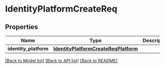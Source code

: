 # IdentityPlatformCreateReq

## Properties
Name | Type | Description | Notes
------------ | ------------- | ------------- | -------------
**identity_platform** | [**IdentityPlatformCreateReqPlatform**](IdentityPlatformCreateReqPlatform.md) |  | [optional] 

[[Back to Model list]](../README.md#documentation-for-models) [[Back to API list]](../README.md#documentation-for-api-endpoints) [[Back to README]](../README.md)


